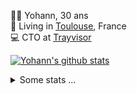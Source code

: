 <p>
  👨🏻 <bold>Yohann</bold>, 30 ans<br/>
  💼 Living in <a href="https://www.google.com/maps?q=toulouse">Toulouse</a>, France<br/>
  💻 CTO at <a href="https://trayvisor.com/">Trayvisor</a><br/>
</p>

<a href="https://github.com/anuraghazra/github-readme-stats"><img align="center" src="https://github-readme-stats-dviw-8taegaswk-yohann84ls-projects.vercel.app//api?username=yohann84L&show_icons=true&include_all_commits=true" alt="Yohann's github stats" /> </a>


<details>
  <summary>Some stats ...</summary><br/>
  

<!--START_SECTION:waka-->
![Code Time](http://img.shields.io/badge/Code%20Time-1%2C307%20hrs%202%20mins-blue)

![Profile Views](http://img.shields.io/badge/Profile%20Views-0-blue)

**🐱 My GitHub Data** 

> 📦 441.0 kB Used in GitHub's Storage 
 > 
> 🏆 494 Contributions in the Year 2025
 > 
> 🚫 Not Opted to Hire
 > 
> 📜 26 Public Repositories 
 > 
> 🔑 21 Private Repositories 
 > 
**I'm an Early 🐤** 

```text
🌞 Morning                27572 commits       ███████░░░░░░░░░░░░░░░░░░   29.57 % 
🌆 Daytime                54022 commits       ██████████████░░░░░░░░░░░   57.94 % 
🌃 Evening                11503 commits       ███░░░░░░░░░░░░░░░░░░░░░░   12.34 % 
🌙 Night                  145 commits         ░░░░░░░░░░░░░░░░░░░░░░░░░   00.16 % 
```
📅 **I'm Most Productive on Wednesday** 

```text
Monday                   17983 commits       █████░░░░░░░░░░░░░░░░░░░░   19.29 % 
Tuesday                  17493 commits       █████░░░░░░░░░░░░░░░░░░░░   18.76 % 
Wednesday                19051 commits       █████░░░░░░░░░░░░░░░░░░░░   20.43 % 
Thursday                 18882 commits       █████░░░░░░░░░░░░░░░░░░░░   20.25 % 
Friday                   18097 commits       █████░░░░░░░░░░░░░░░░░░░░   19.41 % 
Saturday                 671 commits         ░░░░░░░░░░░░░░░░░░░░░░░░░   00.72 % 
Sunday                   1065 commits        ░░░░░░░░░░░░░░░░░░░░░░░░░   01.14 % 
```


📊 **This Week I Spent My Time On** 

```text
🕑︎ Time Zone: Europe/Paris

💬 Programming Languages: 
Markdown                 3 hrs 14 mins       ████████████████████░░░░░   79.84 % 
Other                    49 mins             █████░░░░░░░░░░░░░░░░░░░░   20.16 % 

🔥 Editors: 
Zed                      3 hrs 51 mins       ████████████████████████░   95.07 % 
Notes                    11 mins             █░░░░░░░░░░░░░░░░░░░░░░░░   04.93 % 

💻 Operating System: 
Mac                      4 hrs 3 mins        █████████████████████████   100.00 % 
```

**I Mostly Code in Python** 

```text
Python                   26 repos            ██████████████░░░░░░░░░░░   55.32 % 
Jupyter Notebook         4 repos             ██░░░░░░░░░░░░░░░░░░░░░░░   08.51 % 
JavaScript               3 repos             ██░░░░░░░░░░░░░░░░░░░░░░░   06.38 % 
HTML                     2 repos             █░░░░░░░░░░░░░░░░░░░░░░░░   04.26 % 
Shell                    1 repo              █░░░░░░░░░░░░░░░░░░░░░░░░   02.13 % 
```




 Last Updated on 13/07/2025 00:48:19 UTC
<!--END_SECTION:waka-->
